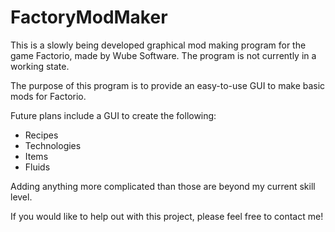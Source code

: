# FactoryModMaker

This is a slowly being developed graphical mod making program for the game Factorio, made by Wube Software. The program is not currently in a working state.

The purpose of this program is to provide an easy-to-use GUI to make basic mods for Factorio.

Future plans include a GUI to create the following:
- Recipes
- Technologies
- Items
- Fluids

Adding anything more complicated than those are beyond my current skill level.

If you would like to help out with this project, please feel free to contact me!
